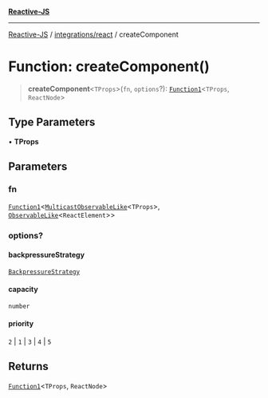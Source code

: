[**Reactive-JS**](../../../README.md)

***

[Reactive-JS](../../../README.md) / [integrations/react](../README.md) / createComponent

# Function: createComponent()

> **createComponent**\<`TProps`\>(`fn`, `options`?): [`Function1`](../../../functions/type-aliases/Function1.md)\<`TProps`, `ReactNode`\>

## Type Parameters

• **TProps**

## Parameters

### fn

[`Function1`](../../../functions/type-aliases/Function1.md)\<[`MulticastObservableLike`](../../../concurrent/interfaces/MulticastObservableLike.md)\<`TProps`\>, [`ObservableLike`](../../../concurrent/interfaces/ObservableLike.md)\<`ReactElement`\>\>

### options?

#### backpressureStrategy

[`BackpressureStrategy`](../../../utils/type-aliases/BackpressureStrategy.md)

#### capacity

`number`

#### priority

`2` \| `1` \| `3` \| `4` \| `5`

## Returns

[`Function1`](../../../functions/type-aliases/Function1.md)\<`TProps`, `ReactNode`\>
